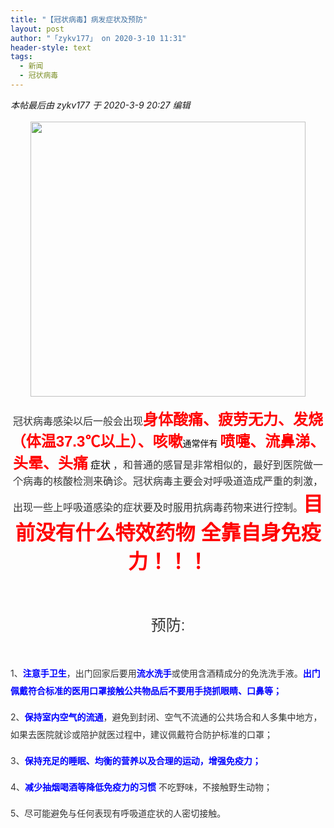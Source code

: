 ```yaml
---
title: "【冠状病毒】病发症状及预防"
layout: post
author: "「zykv177」 on 2020-3-10 11:31"
header-style: text
tags:
  - 新闻
  - 冠状病毒
---
```


<head></head>
<body>
 <i class="pstatus"> 本帖最后由 zykv177 于 2020-3-9 20:27 编辑 </i>
 <br> 
 <br> 
 <div align="center"> 
  <ignore_js_op> 
   <img aid="1340331" src="https://bbs.boniu123.cc/data/attachment/forum/202003/09/202708h99au9bii2l9i6ii.jpg" zoomfile="data/attachment/forum/202003/09/202708h99au9bii2l9i6ii.jpg" file="data/attachment/forum/202003/09/202708h99au9bii2l9i6ii.jpg" width="440" inpost="1"> 
   <div class="tip tip_4 aimg_tip" id="aimg_1340331_menu" style="position: absolute; display: none" disautofocus="true"> 
    <div class="xs0"> 
     <p><strong>uuuuuuu.jpg</strong> <em class="xg1">(69.01 KB, 下载次数: 0)</em></p> 
     <p> <a href="forum.php?mod=attachment&amp;aid=MTM0MDMzMXw3YTZjYjNhM3wxNTgzOTAzNDQ2fDB8NTc2OTc5&amp;nothumb=yes" target="_blank">下载附件</a> &nbsp;<a href="javascript:;" onclick="showWindow(this.id, this.getAttribute('url'), 'get', 0);" id="savephoto_1340331" url="home.php?mod=spacecp&amp;ac=album&amp;op=saveforumphoto&amp;aid=1340331&amp;handlekey=savephoto_1340331">保存到相册</a> </p> 
     <p class="xg1 y"><span title="2020-3-9 20:27">前天&nbsp;20:27</span> 上传</p> 
    </div> 
    <div class="tip_horn"></div> 
   </div> 
  </ignore_js_op> 
 </div>
 <br> 
 <div align="center"> 
  <font face="Arial, Helvetica, sans-serif"><font color="#333333"><font style="font-size:16px">冠状病毒感染以后一般会出现</font></font><font size="5"><font color="#ff00"><strong>身体酸痛、疲劳无力、发烧（体温37.3℃以上）、咳嗽</strong></font></font><font color="#000000">通常伴有</font></font> 
  <font face="Arial, Helvetica, sans-serif"><strong><font size="5"><font color="#ff0000">喷嚏、流鼻涕、头晕、头痛</font></font></strong></font> 
  <font face="Arial, Helvetica, sans-serif"><font style="font-size:16px"><font color="#000000">症状</font></font></font> 
  <font face="Arial, Helvetica, sans-serif"><font color="#333333"><font style="font-size:16px">，和普通的感冒是非常相似的，最好到医院做一个病毒的核酸检测来确诊。冠状病毒主要会对呼吸道造成严重的刺激，出现一些上呼吸道感染的症状要及时服用抗病毒药物来进行控制。</font></font><strong><font size="6"><font color="#ff0000">目前没有什么特效药物 全靠自身免疫力！！！</font></font></strong></font> 
 </div>
 <br> 
 <div align="center"> 
  <font color="#333333"><font face="Arial, Helvetica, sans-serif"><strong><font size="5"><br> </font></strong></font></font> 
 </div>
 <br> 
 <div align="center"> 
  <font color="#333333"><font face="Arial, Helvetica, sans-serif"><font size="5">预防:</font></font></font> 
 </div>
 <br> 
 <div align="center"> 
  <br> 
  <p style="line-height:28px;text-indent:nullem;text-align:left"><font color="#333333">1、</font><strong><font color="#0000ff">注意手卫生</font></strong><font color="#333333">，出门回家后要用</font><strong><font color="#0000ff">流水洗手</font></strong><font color="#333333">或使用含酒精成分的免洗洗手液。</font><font color="#0000ff"><strong>出门佩戴符合标准的医用口罩</strong><strong>接触公共物品后不要用手挠抓眼睛、口鼻等；</strong></font></p> 
  <p style="line-height:28px;text-indent:nullem;text-align:left"><font color="#333333">2、</font><strong><font color="#0000ff">保持室内空气的流通</font></strong><font color="#333333">，避免到封闭、空气不流通的公共场合和人多集中地方，如果去医院就诊或陪护就医过程中，建议佩戴符合防护标准的口罩；</font></p> 
  <p style="line-height:28px;text-indent:nullem;text-align:left"><font color="#333333">3、</font><strong><font color="#0000ff">保持充足的睡眠、均衡的营养以及合理的运动，增强免疫力；</font></strong></p> 
  <p style="line-height:28px;text-indent:nullem;text-align:left"><font color="#333333">4、</font><strong><font color="#0000ff">减少抽烟喝酒等降低免疫力的习惯</font></strong><font color="#333333"> 不吃野味，不接触野生动物；</font></p> 
  <p style="line-height:28px;text-indent:nullem;text-align:left"><font style="color:rgb(51, 51, 51)">5、尽可能避免与任何表现有呼吸道症状的人密切接触。</font></p> 
 </div>
 <br> 
 <br>
</body>


